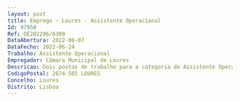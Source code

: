 ```yaml
--- 
layout: post
title: Emprego - Loures - Assistente Operacional
Id: 97958
Ref: OE202206/0309
DataAbertura: 2022-06-07
DataFecho: 2022-06-24
Trabalho: Assistente Operacional
Empregador: Câmara Municipal de Loures
Descricao: Dois postos de trabalho para a categoria de Assistente Operacional para a Divisão de Atendimento, Informação e Comunicação  Gabinete de Implantação de Iniciativas Municipais.
CodigoPostal: 2674-501 LOURES
Concelho: Loures
Distrito: Lisboa
--- 
```

